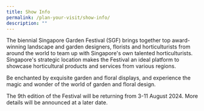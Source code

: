```yaml
---
title: Show Info
permalink: /plan-your-visit/show-info/
description: ""
---
```

The biennial Singapore Garden Festival (SGF) brings together top award-winning landscape and garden designers, florists and horticulturists from around the world to team up with Singapore's own talented horticulturists. Singapore's strategic location makes the Festival an ideal platform to showcase horticultural products and services from various regions.

Be enchanted by exquisite garden and floral displays, and experience the magic and wonder of the world of garden and floral design. 

The 9th edition of the Festival will be returning from 3-11 August 2024. More details will be announced at a later date.
